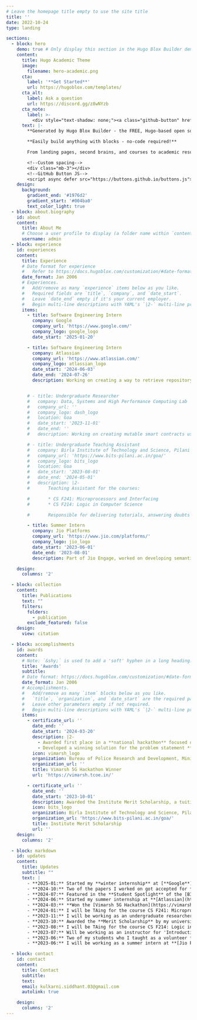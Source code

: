 ```yaml
---
# Leave the homepage title empty to use the site title
title: ''
date: 2022-10-24
type: landing

sections:
  - block: hero
    demo: true # Only display this section in the Hugo Blox Builder demo site
    content:
      title: Hugo Academic Theme
      image:
        filename: hero-academic.png
      cta:
        label: '**Get Started**'
        url: https://hugoblox.com/templates/
      cta_alt:
        label: Ask a question
        url: https://discord.gg/z8wNYzb
      cta_note:
        label: >-
          <div style="text-shadow: none;"><a class="github-button" href="https://github.com/HugoBlox/hugo-blox-builder" data-icon="octicon-star" data-size="large" data-show-count="true" aria-label="Star">Star Hugo Blox Builder</a></div><div style="text-shadow: none;"><a class="github-button" href="https://github.com/HugoBlox/theme-academic-cv" data-icon="octicon-star" data-size="large" data-show-count="true" aria-label="Star">Star the Academic template</a></div>
      text: |-
        **Generated by Hugo Blox Builder - the FREE, Hugo-based open source website builder trusted by 500,000+ sites.**

        **Easily build anything with blocks - no-code required!**

        From landing pages, second brains, and courses to academic resumés, conferences, and tech blogs.

        <!--Custom spacing-->
        <div class="mb-3"></div>
        <!--GitHub Button JS-->
        <script async defer src="https://buttons.github.io/buttons.js"></script>
    design:
      background:
        gradient_end: '#1976d2'
        gradient_start: '#004ba0'
        text_color_light: true
  - block: about.biography
    id: about
    content:
      title: About Me
      # Choose a user profile to display (a folder name within `content/authors/`)
      username: admin
  - block: experience
    id: experiences
    content:
      title: Experience
      # Date format for experience
      #   Refer to https://docs.hugoblox.com/customization/#date-format
      date_format: Jan 2006
      # Experiences.
      #   Add/remove as many `experience` items below as you like.
      #   Required fields are `title`, `company`, and `date_start`.
      #   Leave `date_end` empty if it's your current employer.
      #   Begin multi-line descriptions with YAML's `|2-` multi-line prefix.
      items:
        - title: Software Engineering Intern
          company: Google 
          company_url: 'https://www.google.com/'
          company_logo: google_logo
          date_start: '2025-01-20'

        - title: Software Engineering Intern
          company: Atlassian 
          company_url: 'https://www.atlassian.com/'
          company_logo: atlassian_logo
          date_start: '2024-06-03'
          date_end: '2024-07-26'
          description: Working on creating a way to retrieve repository data and Software Bill of Materials (SBOM), enabling insights into end-of-life dependencies, licensing, and compliance issues


        # - title: Undergraduate Researcher
        #   company: Data, Systems and High Performance Computing Lab 
        #   company_url: ''
        #   company_logo: dash_logo
        #   location: Goa
        #   date_start: '2023-11-01'
        #   date_end: ''
        #   description: Working on creating mutable smart contracts using the diamond standard (EIP-2535), assessing feasibility and security

        # - title: Undergraduate Teaching Assistant
        #   company: Birla Institute of Technology and Science, Pilani
        #   company_url: 'https://www.bits-pilani.ac.in/goa/'
        #   company_logo: bits_logo
        #   location: Goa
        #   date_start: '2023-08-01'
        #   date_end: '2024-05-01'
        #   description: |2-
        #       Teaching Assistant for the courses:

        #       * CS F241: Microprocessors and Interfacing
        #       * CS F214: Logic in Computer Science

        #       Responsible for delivering tutorials, answering doubts and creating programming labs

        - title: Summer Intern
          company: Jio Platforms
          company_url: 'https://www.jio.com/platforms/'
          company_logo: jio_logo
          date_start: '2023-06-01'
          date_end: '2023-08-01'
          description: Part of Jio Engage, worked on developing semantic segmentation models for face filters to boost user engagement

    design:
      columns: '2'

  - block: collection
    content:
      title: Publications
      text: ""
      filters:
        folders:
          - publication
        exclude_featured: false
    design:
      view: citation

  - block: accomplishments
    id: awards
    content:
      # Note: `&shy;` is used to add a 'soft' hyphen in a long heading.
      title: 'Awards'
      subtitle:
      # Date format: https://docs.hugoblox.com/customization/#date-format
      date_format: Jan 2006
      # Accomplishments.
      #   Add/remove as many `item` blocks below as you like.
      #   `title`, `organization`, and `date_start` are the required parameters.
      #   Leave other parameters empty if not required.
      #   Begin multi-line descriptions with YAML's `|2-` multi-line prefix.
      items:
        - certificate_url: ''
          date_end: ''
          date_start: '2024-03-20'
          description: |2-
            - Awarded first place in a **national hackathon** focused on addressing the needs of law enforcement agencies
            - Developed a winning solution for the problem statement **‘Secure Routing Framework for a 5G Private Network’**, won a prize of **Rs. 1,50,000**
          icon: vimarsh_logo
          organization: Bureau of Police Research and Development, Ministry of Home Affairs, Department of Telecom and TCoE-India
          organization_url: ''
          title: Vimarsh 5G Hackathon Winner
          url: 'https://vimarsh.tcoe.in/'

        - certificate_url: ''
          date_end: ''
          date_start: '2023-10-01'
          description: Awarded the Institute Merit Scholarship, a tuition fee waiver for excellent academic performance (**top 3%** of the graduating class)
          icon: bits_logo
          organization: Birla Institute of Technology and Science, Pilani
          organization_url: 'https://www.bits-pilani.ac.in/goa/'
          title: Institute Merit Scholarship
          url: ''
    design:
      columns: '2'

  - block: markdown
    id: updates
    content:
      title: Updates
      subtitle: ""
      text: |
        - **2025-01:** Started my **winter internship** at [**Google**](https://www.google.com/) as a **Software Engineering Intern**.
        - **2024-10:** Two of the papers I worked on got accepted for **publication** and **presentation** at [IEEE Consumer Communications and Networking Conference](https://ccnc2025.ieee-ccnc.org/) (**IEEE CCNC 2025**)
        - **2024-07:** Featured in the **Student Spotlight** of the [BITSology Newsletter Vol. 6](https://www.bits-pilani.ac.in/BITSology/BITSology-June-2024/) for winning the Vimarsh 5G Hackathon!
        - **2024-06:** Started my summer internship at **[Atlassian](https://www.atlassian.com/)**. Very excited for the journey ahead!
        - **2024-03:** **Won the [Vimarsh 5G Hackathon](https://vimarsh.tcoe.in/)** organized by the Bureau of Police Research & Development, Ministry of Home Affairs, Department of Telecom and TCoE-India
        - **2024-01:** I will be TAing for the course CS F241: Microprocessors and Interfacing for Spring Semester '24
        - **2023-11:** I will be working as an undergraduate researcher at **Data, Systems and High Performance Computing Lab** at BITS Goa!
        - **2023-10:** Awarded the **Merit Scholarship** by my university
        - **2023-08:** I will be TAing for the course CS F214: Logic in Computer Science for Fall Semester '23
        - **2023-07:** Will be working as an instructor for 'Introduction to Competitive Programming' as a part of [Quark Summer Technical Projects](https://unstop.com/events/quark-summer-techincal-projects-birla-institute-of-technology-and-sciences-bits-pilani-kk-birla-goa-campus-708142)
        - **2023-06:** Two of my students who I taught as a volunteer for [Nirmaan](https://nirmaan.org/) qualified the JNV scholarship exam! I'm really proud of them!
        - **2023-06:** I will be working as a summer intern at **[Jio Platforms](https://www.jio.com/platforms/)**

  - block: contact
    id: contact
    content:
      title: Contact
      subtitle:
      text: 
      email: kulkarni.siddhant.03@gmail.com
      autolink: true

    design:
      columns: '2'
---
```

